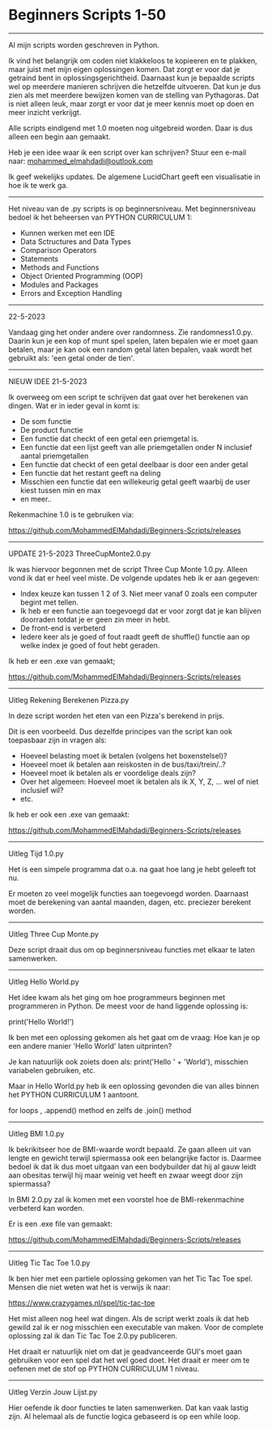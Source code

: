 # Beginners Scripts 1-50
-------------------------------------------------------------------------------------------------------------------------------
Al mijn scripts worden geschreven in Python.

Ik vind het belangrijk om coden niet klakkeloos te kopieeren en te plakken, maar juist met mijn eigen oplossingen komen. Dat zorgt er voor dat je getraind bent in oplossingsgerichtheid. Daarnaast kun je bepaalde scripts wel op meerdere manieren schrijven die hetzelfde uitvoeren. Dat kun je dus zien als met meerdere bewijzen komen van de stelling van Pythagoras. Dat is niet alleen leuk, maar zorgt er voor dat je meer kennis moet op doen en meer inzicht verkrijgt.

Alle scripts eindigend met 1.0 moeten nog uitgebreid worden. Daar is dus alleen een begin aan gemaakt.

Heb je een idee waar ik een script over kan schrijven? Stuur een e-mail naar: mohammed_elmahdadi@outlook.com

Ik geef wekelijks updates. De algemene LucidChart geeft een visualisatie in hoe ik te werk ga.

-------------------------------------------------------------------------------------------------------------------------------

Het niveau van de .py scripts is op beginnersniveau. Met beginnersniveau bedoel ik het beheersen van PYTHON CURRICULUM 1:

- Kunnen werken met een IDE
- Data Sctructures and Data Types
- Comparison Operators
- Statements
- Methods and Functions
- Object Oriented Programming (OOP)
- Modules and Packages
- Errors and Exception Handling

-------------------------------------------------------------------------------------------------------------------------------
22-5-2023

Vandaag ging het onder andere over randomness. Zie randomness1.0.py. Daarin kun je een kop of munt spel spelen, laten bepalen wie er moet gaan betalen,
maar je kan ook een random getal laten bepalen, vaak wordt het gebruikt als: 'een getal onder de tien'.






-------------------------------------------------------------------------------------------------------------------------------
NIEUW IDEE 21-5-2023

Ik overweeg om een script te schrijven dat gaat over het berekenen van dingen. Wat er in ieder geval in komt is:

- De som functie
- De product functie
- Een functie dat checkt of een getal een priemgetal is.
- Een functie dat een lijst geeft van alle priemgetallen onder N inclusief aantal priemgetallen
- Een functie dat checkt of een getal deelbaar is door een ander getal
- Een functie dat het restant geeft na deling
- Misschien een functie dat een willekeurig getal geeft waarbij de user kiest tussen min en max
- en meer..

Rekenmachine 1.0 is te gebruiken via:

https://github.com/MohammedElMahdadi/Beginners-Scripts/releases

---------------------------------------------------------------------------------------------------------------------------------

UPDATE 21-5-2023 ThreeCupMonte2.0.py

Ik was hiervoor begonnen met de script Three Cup Monte 1.0.py. Alleen vond ik dat er heel veel miste. De volgende updates heb ik er aan gegeven:

- Index keuze kan tussen 1 2 of 3. Niet meer vanaf 0 zoals een computer begint met tellen.
- Ik heb er een functie aan toegevoegd dat er voor zorgt dat je kan blijven doorraden totdat je er geen zin meer in hebt.
- De front-end is verbeterd
- Iedere keer als je goed of fout raadt geeft de shuffle() functie aan op welke index je goed of fout hebt geraden.

Ik heb er een .exe van gemaakt;

https://github.com/MohammedElMahdadi/Beginners-Scripts/releases

-------------------------------------------------------------------------------------------------------------------------------
Uitleg Rekening Berekenen Pizza.py

In deze script worden het eten van een Pizza's berekend in prijs.

Dit is een voorbeeld. Dus dezelfde principes van the script kan ook toepasbaar zijn in vragen als:

- Hoeveel belasting moet ik betalen (volgens het boxenstelsel)?
- Hoeveel moet ik betalen aan reiskosten in de bus/taxi/trein/..?
- Hoeveel moet ik betalen als er voordelige deals zijn?
- Over het algemeen: Hoeveel moet ik betalen als ik X, Y, Z, ... wel of niet inclusief wil?
- etc.

Ik heb er ook een .exe van gemaakt:

https://github.com/MohammedElMahdadi/Beginners-Scripts/releases

-------------------------------------------------------------------------------------------------------------------------------
Uitleg Tijd 1.0.py

Het is een simpele programma dat o.a. na gaat hoe lang je hebt geleeft tot nu.

Er moeten zo veel mogelijk functies aan toegevoegd worden. Daarnaast moet de berekening van aantal maanden, dagen, etc. preciezer berekent worden.

-------------------------------------------------------------------------------------------------------------------------------
Uitleg Three Cup Monte.py

Deze script draait dus om op beginnersniveau functies met elkaar te laten samenwerken.

-------------------------------------------------------------------------------------------------------------------------------

Uitleg Hello World.py

Het idee kwam als het ging om hoe programmeurs beginnen met programmeren in Python. De meest voor de hand liggende oplossing is:

print('Hello World!')

Ik ben met een oplossing gekomen als het gaat om de vraag: Hoe kan je op een andere manier 'Hello World' laten uitprinten?

Je kan natuurlijk ook zoiets doen als: print('Hello ' + 'World'), misschien variabelen gebruiken, etc.

Maar in Hello World.py heb ik een oplossing gevonden die van alles binnen het PYTHON CURRICULUM 1 aantoont.

for loops , .append() method en zelfs de .join() method

-------------------------------------------------------------------------------------------------------------------------------

Uitleg BMI 1.0.py

Ik bekrikitseer hoe de BMI-waarde wordt bepaald. Ze gaan alleen uit van lengte en gewicht terwijl spiermassa ook een belangrijke factor is. Daarmee bedoel ik dat ik dus moet uitgaan van een bodybuilder dat hij al gauw leidt aan obesitas terwijl hij maar weinig vet heeft en zwaar weegt door zijn spiermassa?

In BMI 2.0.py zal ik komen met een voorstel hoe de BMI-rekenmachine verbeterd kan worden.

Er is een .exe file van gemaakt:

https://github.com/MohammedElMahdadi/Beginners-Scripts/releases

--------------------------------------------------------------------------------------------------------------------------------

Uitleg Tic Tac Toe 1.0.py

Ik ben hier met een partiele oplossing gekomen van het Tic Tac Toe spel. Mensen die niet weten wat het is verwijs ik naar:

https://www.crazygames.nl/spel/tic-tac-toe

Het mist alleen nog heel wat dingen. Als de script werkt zoals ik dat heb gewild zal ik er nog misschien een executable van maken. Voor de complete oplossing zal ik dan Tic Tac Toe 2.0.py publiceren.

Het draait er natuurlijk niet om dat je geadvanceerde GUI's moet gaan gebruiken voor een spel dat het wel goed doet. Het draait er meer om te oefenen met de stof op PYTHON CURRICULUM 1 niveau.

--------------------------------------------------------------------------------------------------------------------------------
Uitleg Verzin Jouw Lijst.py

Hier oefende ik door functies te laten samenwerken. Dat kan vaak lastig zijn. Al helemaal als de functie logica gebaseerd is op een while loop.


